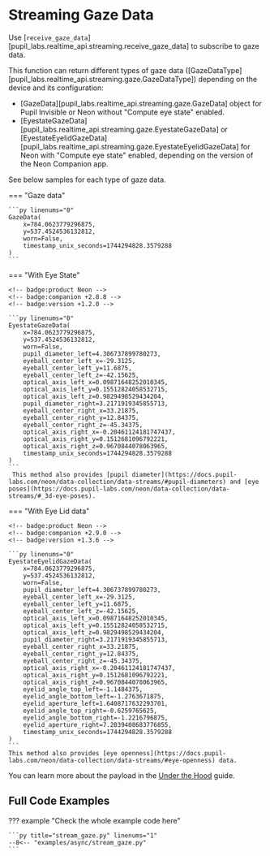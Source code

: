 # Streaming Gaze Data

Use [`receive_gaze_data`][pupil_labs.realtime_api.streaming.receive_gaze_data] to subscribe to gaze data.

This function can return different types of gaze data ([GazeDataType][pupil_labs.realtime_api.streaming.gaze.GazeDataType]) depending on the device and its configuration:

- [GazeData][pupil_labs.realtime_api.streaming.gaze.GazeData] object for Pupil Invisible or Neon without "Compute eye state" enabled.
- [EyestateGazeData][pupil_labs.realtime_api.streaming.gaze.EyestateGazeData] or [EyestateEyelidGazeData][pupil_labs.realtime_api.streaming.gaze.EyestateEyelidGazeData] for Neon with "Compute eye state" enabled, depending on the version of the Neon Companion app.

See below samples for each type of gaze data.

=== "Gaze data"

    ```py linenums="0"
    GazeData(
    	x=784.0623779296875,
    	y=537.4524536132812,
    	worn=False,
    	timestamp_unix_seconds=1744294828.3579288
    )
    ```

=== "With Eye State"

    <!-- badge:product Neon -->
    <!-- badge:companion +2.8.8 -->
    <!-- badge:version +1.2.0 -->

    ```py linenums="0"
    EyestateGazeData(
    	x=784.0623779296875,
    	y=537.4524536132812,
    	worn=False,
    	pupil_diameter_left=4.306737899780273,
    	eyeball_center_left_x=-29.3125,
    	eyeball_center_left_y=11.6875,
    	eyeball_center_left_z=-42.15625,
    	optical_axis_left_x=0.09871648252010345,
    	optical_axis_left_y=0.15512824058532715,
    	optical_axis_left_z=0.9829498529434204,
    	pupil_diameter_right=3.2171919345855713,
    	eyeball_center_right_x=33.21875,
    	eyeball_center_right_y=12.84375,
    	eyeball_center_right_z=-45.34375,
    	optical_axis_right_x=-0.20461124181747437,
    	optical_axis_right_y=0.1512681096792221,
    	optical_axis_right_z=0.9670844078063965,
    	timestamp_unix_seconds=1744294828.3579288
    )
    ```
     This method also provides [pupil diameter](https://docs.pupil-labs.com/neon/data-collection/data-streams/#pupil-diameters) and [eye poses](https://docs.pupil-labs.com/neon/data-collection/data-streams/#_3d-eye-poses).

=== "With Eye Lid data"

    <!-- badge:product Neon -->
    <!-- badge:companion +2.9.0 -->
    <!-- badge:version +1.3.6 -->

    ```py linenums="0"
    EyestateEyelidGazeData(
    	x=784.0623779296875,
    	y=537.4524536132812,
    	worn=False,
    	pupil_diameter_left=4.306737899780273,
    	eyeball_center_left_x=-29.3125,
    	eyeball_center_left_y=11.6875,
    	eyeball_center_left_z=-42.15625,
    	optical_axis_left_x=0.09871648252010345,
    	optical_axis_left_y=0.15512824058532715,
    	optical_axis_left_z=0.9829498529434204,
    	pupil_diameter_right=3.2171919345855713,
    	eyeball_center_right_x=33.21875,
    	eyeball_center_right_y=12.84375,
    	eyeball_center_right_z=-45.34375,
    	optical_axis_right_x=-0.20461124181747437,
    	optical_axis_right_y=0.1512681096792221,
    	optical_axis_right_z=0.9670844078063965,
    	eyelid_angle_top_left=-1.1484375,
    	eyelid_angle_bottom_left=-1.2763671875,
    	eyelid_aperture_left=1.6408717632293701,
    	eyelid_angle_top_right=-0.6259765625,
    	eyelid_angle_bottom_right=-1.2216796875,
    	eyelid_aperture_right=7.2039408683776855,
    	timestamp_unix_seconds=1744294828.3579288
    )
    ```
    This method also provides [eye openness](https://docs.pupil-labs.com/neon/data-collection/data-streams/#eye-openness) data.

You can learn more about the payload in the [Under the Hood](../../../guides/under-the-hood.md) guide.

## Full Code Examples

??? example "Check the whole example code here"

    ```py title="stream_gaze.py" linenums="1"
    --8<-- "examples/async/stream_gaze.py"
    ```
